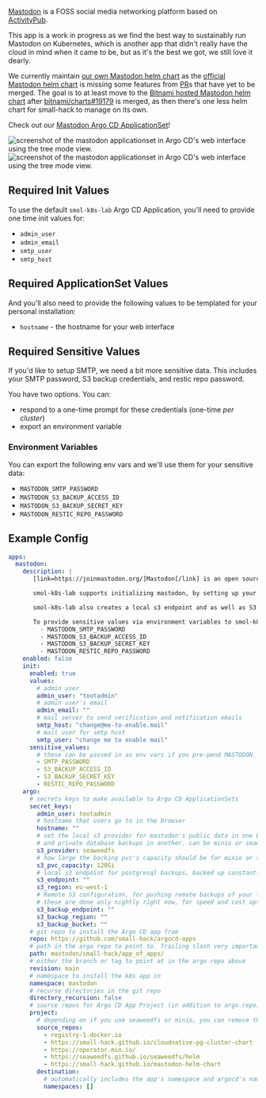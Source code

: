 [Mastodon](https://joinmastodon.org/) is a FOSS social media networking platform based on [ActivityPub](https://www.w3.org/TR/activitypub/).

This app is a work in progress as we find the best way to sustainably run Mastodon on Kubernetes, which is another app that didn't really have the cloud in mind when it came to be, but as it's the best we got, we still love it dearly.

We currently maintain [our own Mastodon helm chart](https://github.com/jessebot/mastodon-helm-chart) as the [official Mastodon helm chart](https://github.com/mastodon/chart) is missing some features from [PR](https://github.com/mastodon/chart/pulls)s that have yet to be merged. The goal is to at least move to the [Bitnami hosted Mastodon helm chart](https://github.com/bitnami/charts/tree/main/bitnami/mastodon) after [bitnami/charts#19179](https://github.com/bitnami/charts/pull/19179) is merged, as then there's one less helm chart for small-hack to manage on its own.

Check out our [Mastodon Argo CD ApplicationSet](https://github.com/small-hack/argocd-apps/tree/main/mastodon)!

<img src="/images/screenshots/mastodon_screenshot.png" alt="screenshot of the mastodon applicationset in Argo CD's web interface using the tree mode view.">

<img src="/images/screenshots/mastodon_networking_screenshot.png" alt="screenshot of the mastodon applicationset in Argo CD's web interface using the tree mode view.">

## Required Init Values

To use the default `smol-k8s-lab` Argo CD Application, you'll need to provide one time init values for:

- `admin_user`
- `admin_email`
- `smtp_user`
- `smtp_host`

## Required ApplicationSet Values

And you'll also need to provide the following values to be templated for your personal installation:

- `hostname` - the hostname for your web interface

## Required Sensitive Values

If you'd like to setup SMTP, we need a bit more sensitive data. This includes your SMTP password, S3 backup credentials, and restic repo password.

You have two options. You can:

- respond to a one-time prompt for these credentials (one-time _per cluster_)
- export an environment variable

### Environment Variables

You can export the following env vars and we'll use them for your sensitive data:

- `MASTODON_SMTP_PASSWORD`
- `MASTODON_S3_BACKUP_ACCESS_ID`
- `MASTODON_S3_BACKUP_SECRET_KEY`
- `MASTODON_RESTIC_REPO_PASSWORD`

## Example Config

```yaml
apps:
  mastodon:
    description: |
       [link=https://joinmastodon.org/]Mastodon[/link] is an open source self hosted social media network.

       smol-k8s-lab supports initializing mastodon, by setting up your hostname, SMTP credentials, redis credentials, postgresql credentials, and an admin user credentials. We pass all credentials as secrets in the namespace and optionally save them to Bitwarden.

       smol-k8s-lab also creates a local s3 endpoint and as well as S3 bucket and credentials if you enable set mastodon.argo.secret_keys.s3_provider to "minio" or "seaweedfs". Both seaweedfs and minio require you to specify a remote s3 endpoint, bucket, region, and accessID/secretKey so that we can make sure you have remote backups.

       To provide sensitive values via environment variables to smol-k8s-lab use:
         - MASTODON_SMTP_PASSWORD
         - MASTODON_S3_BACKUP_ACCESS_ID
         - MASTODON_S3_BACKUP_SECRET_KEY
         - MASTODON_RESTIC_REPO_PASSWORD
    enabled: false
    init:
      enabled: true
      values:
        # admin user
        admin_user: "tootadmin"
        # admin user's email
        admin_email: ""
        # mail server to send verification and notification emails
        smtp_host: "change@me-to-enable.mail"
        # mail user for smtp host
        smtp_user: "change me to enable mail"
      sensitive_values:
        # these can be passed in as env vars if you pre-pend MASTODON_ to each one
        - SMTP_PASSWORD
        - S3_BACKUP_ACCESS_ID
        - S3_BACKUP_SECRET_KEY
        - RESTIC_REPO_PASSWORD
    argo:
      # secrets keys to make available to Argo CD ApplicationSets
      secret_keys:
        admin_user: tootadmin
        # hostname that users go to in the browser
        hostname: ""
        # set the local s3 provider for mastodon's public data in one bucket 
        # and private database backups in another. can be minio or seaweedfs
        s3_provider: seaweedfs
        # how large the backing pvc's capacity should be for minio or seaweedfs
        s3_pvc_capacity: 120Gi
        # local s3 endpoint for postgresql backups, backed up constantly
        s3_endpoint: ""
        s3_region: eu-west-1
        # Remote S3 configuration, for pushing remote backups of your local postgresql backups
        # these are done only nightly right now, for speed and cost optimization
        s3_backup_endpoint: ""
        s3_backup_region: ""
        s3_backup_bucket: ""
      # git repo to install the Argo CD app from
      repo: https://github.com/small-hack/argocd-apps
      # path in the argo repo to point to. Trailing slash very important!
      path: mastodon/small-hack/app_of_apps/
      # either the branch or tag to point at in the argo repo above
      revision: main
      # namespace to install the k8s app in
      namespace: mastodon
      # recurse directories in the git repo
      directory_recursion: false
      # source repos for Argo CD App Project (in addition to argo.repo)
      project:
        # depending on if you use seaweedfs or minio, you can remove the other source repo
        source_repos:
          - registry-1.docker.io
          - https://small-hack.github.io/cloudnative-pg-cluster-chart
          - https://operator.min.io/
          - https://seaweedfs.github.io/seaweedfs/helm
          - https://small-hack.github.io/mastodon-helm-chart
        destination:
          # automatically includes the app's namespace and argocd's namespace
          namespaces: []
```
